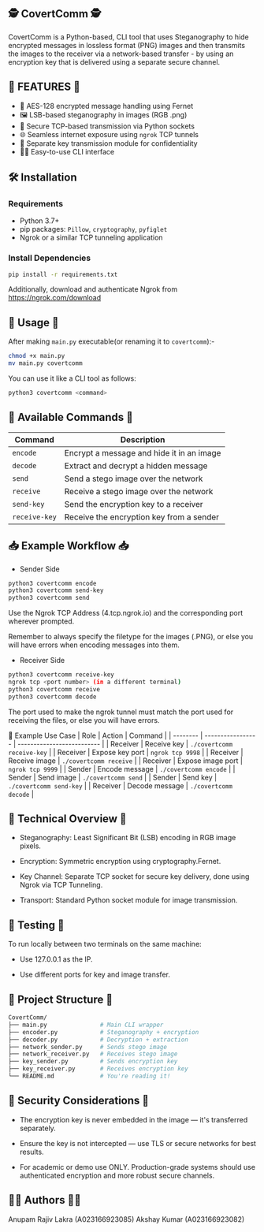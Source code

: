 ## 🕵️ CovertComm 🕵️

CovertComm is a Python-based, CLI tool that uses Steganography to hide encrypted messages in lossless format (PNG) images and then transmits the images to the receiver via a network-based transfer - by using an encryption key that is delivered using a separate secure channel.


## 📌 FEATURES 📌

- 🔐 AES-128 encrypted message handling using Fernet
- 🖼️ LSB-based steganography in images (RGB .png)
- 📡 Secure TCP-based transmission via Python sockets
- 🌐 Seamless internet exposure using `ngrok` TCP tunnels
- 🧾 Separate key transmission module for confidentiality
- 🧑‍💻 Easy-to-use CLI interface

## 🛠️ Installation

### Requirements

- Python 3.7+
- pip packages: `Pillow`, `cryptography`, `pyfiglet`
- Ngrok or a similar TCP tunneling application
### Install Dependencies

```bash
pip install -r requirements.txt
```
Additionally, download and authenticate Ngrok from https://ngrok.com/download

## 🚀 Usage 🚀
After making `main.py` executable(or renaming it to `covertcomm`):-

```bash
chmod +x main.py
mv main.py covertcomm
```
You can use it like a CLI tool as follows:

```bash
python3 covertcomm <command>
```

## 🔧 Available Commands 🔧

| Command       | Description                               |
| ------------- | ----------------------------------------- |
| `encode`      | Encrypt a message and hide it in an image |
| `decode`      | Extract and decrypt a hidden message      |
| `send`        | Send a stego image over the network       |
| `receive`     | Receive a stego image over the network    |
| `send-key`    | Send the encryption key to a receiver     |
| `receive-key` | Receive the encryption key from a sender  |


## 📥 Example Workflow 📥
- Sender Side
```bash
python3 covertcomm encode
python3 covertcomm send-key
python3 covertcomm send
```
Use the Ngrok TCP Address (4.tcp.ngrok.io) and the corresponding port wherever prompted.

Remember to always specify the filetype for the images (.PNG), or else you will have errors when encoding messages into them.
- Receiver Side
```bash
python3 covertcomm receive-key
ngrok tcp <port number> (in a different terminal)
python3 covertcomm receive
python3 covertcomm decode
```
The port used to make the ngrok tunnel must match the port used for receiving the files, or else you will have errors.

🧠 Example Use Case
| Role     | Action            | Command                    |
| -------- | ----------------- | -------------------------- |
| Receiver | Receive key       | `./covertcomm receive-key` |
| Receiver | Expose key port   | `ngrok tcp 9998`           |
| Receiver | Receive image     | `./covertcomm receive`     |
| Receiver | Expose image port | `ngrok tcp 9999`           |
| Sender   | Encode message    | `./covertcomm encode`      |
| Sender   | Send image        | `./covertcomm send`        |
| Sender   | Send key          | `./covertcomm send-key`    |
| Receiver | Decode message    | `./covertcomm decode`      |


## 🧠 Technical Overview 🧠
- Steganography: Least Significant Bit (LSB) encoding in RGB image pixels.

- Encryption: Symmetric encryption using cryptography.Fernet.

- Key Channel: Separate TCP socket for secure key delivery, done using Ngrok via TCP Tunneling.

- Transport: Standard Python socket module for image transmission.

## 🧪 Testing 🧪
To run locally between two terminals on the same machine:

- Use 127.0.0.1 as the IP.

- Use different ports for key and image transfer.

## 📁 Project Structure 📁
```graphql
CovertComm/
├── main.py               # Main CLI wrapper
├── encoder.py            # Steganography + encryption
├── decoder.py            # Decryption + extraction
├── network_sender.py     # Sends stego image
├── network_receiver.py   # Receives stego image
├── key_sender.py         # Sends encryption key
├── key_receiver.py       # Receives encryption key
└── README.md             # You're reading it!
```

## 🔐 Security Considerations 🔐
- The encryption key is never embedded in the image — it's transferred separately.

- Ensure the key is not intercepted — use TLS or secure networks for best results.

- For academic or demo use ONLY. Production-grade systems should use authenticated encryption and more robust secure channels.

## 🧑‍💻 Authors 🧑‍💻
Anupam Rajiv Lakra (A023166923085)
Akshay Kumar (A023166923082)
